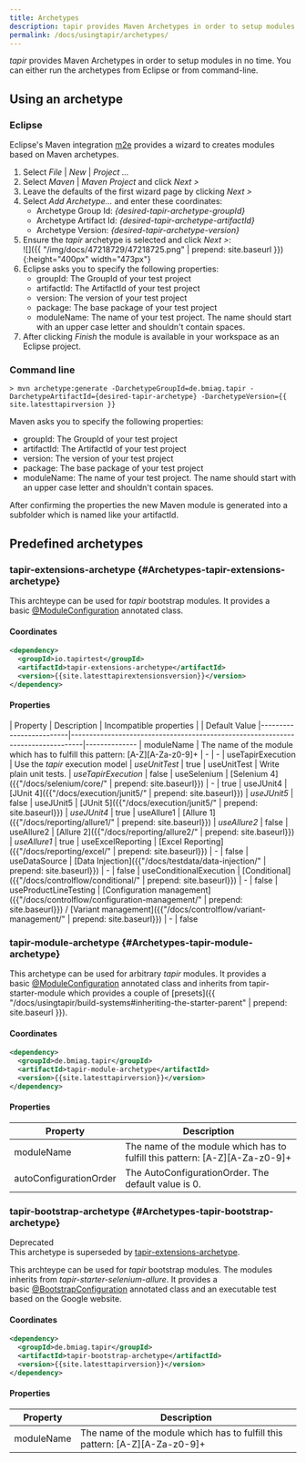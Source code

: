 ```yaml
---
title: Archetypes
description: tapir provides Maven Archetypes in order to setup modules in no time. You can either run the archetypes from Eclipse or from command-line.
permalink: /docs/usingtapir/archetypes/
---
```


<i>tapir</i> provides Maven Archetypes in order to setup modules in no time.
You can either run the archetypes from Eclipse or from command-line.

## Using an archetype

### Eclipse

Eclipse's Maven integration [m2e](http://www.eclipse.org/m2e/) provides
a wizard to creates modules based on Maven archetypes.

1.  Select *File* \| *New* \| *Project ...*
1.  Select *Maven* \| *Maven Project* and click *Next &gt;*
1.  Leave the defaults of the first wizard page by clicking *Next &gt;*
1.  Select *Add Archetype...* and enter these coordinates:
    -   Archetype Group Id: *{desired-tapir-archetype-groupId}*
    -   Archetype Artifact Id: *{desired-tapir-archetype-artifactId}*
    -   Archetype Version: *{desired-tapir-archetype-version}*
1.  Ensure the <i>tapir</i> archetype is selected and click *Next >*:  
    ![]({{ "/img/docs/47218729/47218725.png" | prepend: site.baseurl }}){:height="400px" width="473px"}
1.  Eclipse asks you to specify the following properties:
    -   groupId: The GroupId of your test project
    -   artifactId: The ArtifactId of your test project
    -   version: The version of your test project
    -   package: The base package of your test project
    -   moduleName: The name of your test project. The name should start with an upper case letter and shouldn't contain spaces.
1.  After clicking *Finish* the module is available in your workspace as
        an Eclipse project.

### Command line

``` text
> mvn archetype:generate -DarchetypeGroupId=de.bmiag.tapir -DarchetypeArtifactId={desired-tapir-archetype} -DarchetypeVersion={{ site.latesttapirversion }}
```

Maven asks you to specify the following properties:
-   groupId: The GroupId of your test project
-   artifactId: The ArtifactId of your test project
-   version: The version of your test project
-   package: The base package of your test project
-   moduleName: The name of your test project. The name should start with an upper case letter and shouldn't contain spaces.

After confirming the properties the new Maven module is generated into a
subfolder which is named like your artifactId.

## Predefined archetypes

### tapir-extensions-archetype {#Archetypes-tapir-extensions-archetype}
This archteype can be used for <i>tapir</i> bootstrap modules.  It provides a
basic [@ModuleConfiguration](https://www.javadoc.io/page/de.bmiag.tapir/tapir/latest/de/bmiag/tapir/bootstrap/annotation/ModuleConfiguration.html) annotated class.

#### Coordinates

``` xml
<dependency>
  <groupId>io.tapirtest</groupId>
  <artifactId>tapir-extensions-archetype</artifactId>
  <version>{{site.latesttapirextensionsversion}}</version>
</dependency>
```

#### Properties

| Property                | Description | Incompatible properties |   | Default Value
|-------------------------|---------------------------------------------------------------------------------|--------------
| moduleName              | The name of the module which has to fulfill this pattern: \[A-Z\]\[A-Za-z0-9\]+ | - | -
| useTapirExecution       | Use the *tapir* execution model | *useUnitTest* | true
| useUnitTest             | Write plain unit tests. | *useTapirExecution* | false
| useSelenium             | [Selenium 4]({{"/docs/selenium/core/" | prepend: site.baseurl}}) | - | true
| useJUnit4               | [JUnit 4]({{"/docs/execution/junit5/" | prepend: site.baseurl}}) | *useJUnit5* | false
| useJUnit5               | [JUnit 5]({{"/docs/execution/junit5/" | prepend: site.baseurl}}) | *useJUnit4* | true
| useAllure1              | [Allure 1]({{"/docs/reporting/allure1/" | prepend: site.baseurl}}) | *useAllure2* | false
| useAllure2              | [Allure 2]({{"/docs/reporting/allure2/" | prepend: site.baseurl}}) | *useAllure1* | true
| useExcelReporting       | [Excel Reporting]({{"/docs/reporting/excel/" | prepend: site.baseurl}}) | - | false
| useDataSource           | [Data Injection]({{"/docs/testdata/data-injection/" | prepend: site.baseurl}}) | - | false
| useConditionalExecution | [Conditional]({{"/docs/controlflow/conditional/" | prepend: site.baseurl}}) | - | false
| useProductLineTesting   | [Configuration management]({{"/docs/controlflow/configuration-management/" | prepend: site.baseurl}}) / [Variant management]({{"/docs/controlflow/variant-management/" | prepend: site.baseurl}}) | - | false

### tapir-module-archetype {#Archetypes-tapir-module-archetype}
This archetype can be used for arbitrary <i>tapir</i> modules. It provides a
basic [@ModuleConfiguration](https://www.javadoc.io/page/de.bmiag.tapir/tapir/latest/de/bmiag/tapir/bootstrap/annotation/ModuleConfiguration.html) annotated class and inherits from tapir-starter-module which provides a couple of [presets]({{ "/docs/usingtapir/build-systems#inheriting-the-starter-parent" | prepend: site.baseurl }}).

#### Coordinates

``` xml
<dependency>
  <groupId>de.bmiag.tapir</groupId>
  <artifactId>tapir-module-archetype</artifactId>
  <version>{{site.latesttapirversion}}</version>
</dependency>
```

#### Properties

| Property               | Description                                                                     |
|------------------------|---------------------------------------------------------------------------------|
| moduleName             | The name of the module which has to fulfill this pattern: \[A-Z\]\[A-Za-z0-9\]+ |
| autoConfigurationOrder | The AutoConfigurationOrder. The default value is 0.                             |

### tapir-bootstrap-archetype {#Archetypes-tapir-bootstrap-archetype}

<div class="panel panel-warning">
  <div class="panel-heading">
    <div class="panel-title"><span class="fas fa-exclamation-circle"></span> Deprecated</div>
  </div>
  <div class="panel-body">
  This archetype is superseded by <a href="#Archetypes-tapir-extensions-archetype">tapir-extensions-archetype</a>.
  </div>
</div>

This archteype can be used for <i>tapir</i> bootstrap modules. The modules
inherits from *tapir-starter-selenium-allure*. It provides a
basic [@BootstrapConfiguration](https://www.javadoc.io/page/de.bmiag.tapir/tapir/latest/de/bmiag/tapir/bootstrap/annotation/BootstrapConfiguration.html)
annotated class and an executable test based on the Google website.

#### Coordinates

``` xml
<dependency>
  <groupId>de.bmiag.tapir</groupId>
  <artifactId>tapir-bootstrap-archetype</artifactId>
  <version>{{site.latesttapirversion}}</version>
</dependency>
```

#### Properties

| Property   | Description                                                                     |
|------------|---------------------------------------------------------------------------------|
| moduleName | The name of the module which has to fulfill this pattern: \[A-Z\]\[A-Za-z0-9\]+ |
